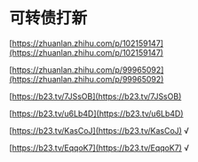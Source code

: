 # 可转债打新

[https://zhuanlan.zhihu.com/p/102159147](https://zhuanlan.zhihu.com/p/102159147)

[https://zhuanlan.zhihu.com/p/99965092](https://zhuanlan.zhihu.com/p/99965092)

[https://b23.tv/7JSsOB](https://b23.tv/7JSsOB)

[https://b23.tv/u6Lb4D](https://b23.tv/u6Lb4D)

[https://b23.tv/KasCoJ](https://b23.tv/KasCoJ)  √

[https://b23.tv/EqqoK7](https://b23.tv/EqqoK7)  √



